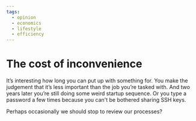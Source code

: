 ```yaml
---
tags:
  - opinion
  - economics
  - lifestyle
  - efficiency
---
```


# The cost of inconvenience

It’s interesting how long you can put up with something for. You make the judgement that it’s less important than the job you’re tasked with. And two years later you’re still doing some weird startup sequence. Or you type a password a few times because you can't be bothered sharing SSH keys.

Perhaps occasionally we should stop to review our processes?

